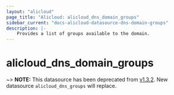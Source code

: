 ```yaml
---
layout: "alicloud"
page_title: "Alicloud: alicloud_dns_domain_groups"
sidebar_current: "docs-alicloud-datasource-dns-domain-groups"
description: |-
    Provides a list of groups available to the domain.
---
```


# alicloud\_dns\_domain\_groups

~> **NOTE:** This datasource has been deprecated from [v1.3.2](https://github.com/alibaba/terraform-provider/releases/tag/V1.3.2). New datasource `alicloud_dns_groups` will replace.